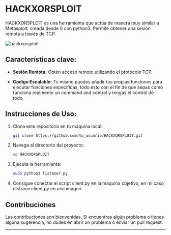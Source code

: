 # HACKXORSPLOIT

HACKXORSPLOIT es una herramienta que actúa de manera muy similar a Metasploit, creada desde 0 con python3. Permite obtener una sesión remota a través de TCP.

![hackxorsploit](enlace_imagen)

## Características clave:

- **Sesión Remota:** Obtén acceso remoto utilizando el protocolo TCP.

- **Codigo Escalable:** Tu mismo puedes añadir tus propias funciones para ejecutar funciones especificas, todo esto con el fin de que sepas como funciona realmente un command and control y tengas el control de todo.

## Instrucciones de Uso:

1. Clona este repositorio en tu máquina local:

    ```bash
    git clone https://github.com/tu_usuario/HACKXORSPLOIT.git
    ```

2. Navega al directorio del proyecto:

    ```bash
    cd HACKXORSPLOIT
    ```

3. Ejecuta la herramienta:

    ```bash
    sudo python3 listener.py
    ```

4. Consigue conectar el script client.py en la maquina objetivo, en mi caso, disfrace client.py en una imagen

## Contribuciones

Las contribuciones son bienvenidas. Si encuentras algún problema o tienes alguna sugerencia, no dudes en abrir un problema o enviar un pull request.

---


